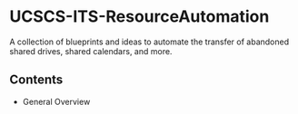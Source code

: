 # UCSCS-ITS-ResourceAutomation
A collection of blueprints and ideas to automate the transfer of abandoned shared drives, shared calendars, and more.

## Contents
+ General Overview
